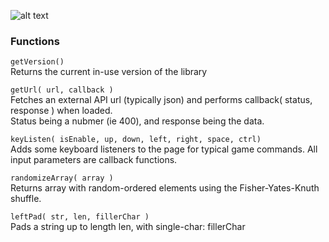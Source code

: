 ![alt text](https://onitz.github.io/npm-wetbox/trump.svg "Make Prototypes Great Again.")

### Functions ### 
`getVersion()`  
Returns the current in-use version of the library

`getUrl( url, callback )`  
Fetches an external API url (typically json) and performs callback( status, response ) when loaded.  
Status being a nubmer (ie 400), and response being the data.

`keyListen( isEnable, up, down, left, right, space, ctrl)`  
Adds some keyboard listeners to the page for typical game commands. All input parameters are callback functions.

`randomizeArray( array )`  
Returns array with random-ordered elements using the Fisher-Yates-Knuth shuffle.

`leftPad( str, len, fillerChar )`  
Pads a string up to length len, with single-char: fillerChar 
